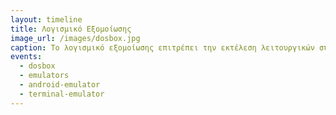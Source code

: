 ```yaml
---
layout: timeline 
title: Λογισμικό Εξομοίωσης 
image_url: /images/dosbox.jpg
caption: Το λογισμικό εξομοίωσης επιτρέπει την εκτέλεση λειτουργικών συστημάτων ή εφαρμογών σε ένα διαφορετικό υπολογιστικό περιβάλλον. Έχει πιπλέον την δυνατότητα να εκτελεί παλαιότερες εφαρμογές και παιχνίδια τα οποία έχουν σχεδιαστεί για παλαιότερα, γνωστά ως legacy λειτουργικά σύστηματα.
events:
  - dosbox
  - emulators
  - android-emulator
  - terminal-emulator
---
```


